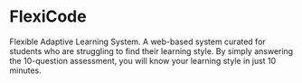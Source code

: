 # FlexiCode
Flexible Adaptive Learning System. A web-based system curated for students who are struggling to find their learning style. By simply answering the 10-question assessment, you will know your learning style in just 10 minutes.
